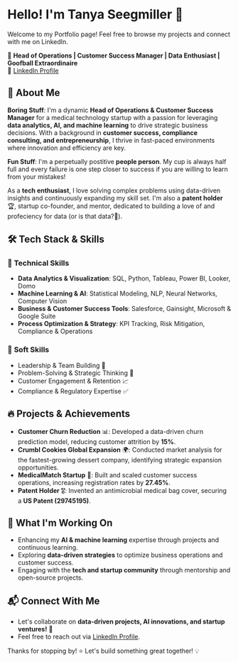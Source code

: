 # Hello! I'm Tanya Seegmiller 👋

Welcome to my Portfolio page! Feel free to browse my projects and connect with me on LinkedIn.


🚀 **Head of Operations | Customer Success Manager | Data Enthusiast | Goofball Extraordinaire**  
🔗 [LinkedIn Profile](https://www.linkedin.com/in/tanya-seegmiller-6031939a/)

## 🚀 About Me  
**Boring Stuff**: I'm a dynamic **Head of Operations & Customer Success Manager** for a medical technology startup with a passion for leveraging **data analytics, AI, and machine learning** to drive strategic business decisions. With a background in **customer success, compliance consulting, and entrepreneurship**, I thrive in fast-paced environments where innovation and efficiency are key.

**Fun Stuff**: I'm a perpetually postitive **people person**. My cup is always half full and every failure is one step closer to success if you are willing to learn from your mistakes!

As a **tech enthusiast**, I love solving complex problems using data-driven insights and continuously expanding my skill set. I'm also a **patent holder** 🏆, startup co-founder, and mentor, dedicated to building a love of and profeciency for data (or is that data?🤭).  

## 🛠️ Tech Stack & Skills

### 🔹 **Technical Skills**  
- **Data Analytics & Visualization**: SQL, Python, Tableau, Power BI, Looker, Domo  
- **Machine Learning & AI**: Statistical Modeling, NLP, Neural Networks, Computer Vision  
- **Business & Customer Success Tools**: Salesforce, Gainsight, Microsoft & Google Suite  
- **Process Optimization & Strategy**: KPI Tracking, Risk Mitigation, Compliance & Operations  

### 🔹 **Soft Skills**  
- Leadership & Team Building 🤝  
- Problem-Solving & Strategic Thinking 🧠  
- Customer Engagement & Retention 📈  
- Compliance & Regulatory Expertise ✅  

## 🔥 Projects & Achievements
- **Customer Churn Reduction** 📊: Developed a data-driven churn prediction model, reducing customer attrition by **15%**.
- **Crumbl Cookies Global Expansion** 🌍: Conducted market analysis for the fastest-growing dessert company, identifying strategic expansion opportunities.
- **MedicalMatch Startup** 🏥: Built and scaled customer success operations, increasing registration rates by **27.45%**.
- **Patent Holder** 🎖️: Invented an antimicrobial medical bag cover, securing a **US Patent (29745195)**.

## 🎯 What I'm Working On
- Enhancing my **AI & machine learning** expertise through projects and continuous learning.
- Exploring **data-driven strategies** to optimize business operations and customer success.
- Engaging with the **tech and startup community** through mentorship and open-source projects.

## 📬 Connect With Me
- Let's collaborate on **data-driven projects, AI innovations, and startup ventures!** 🚀
- Feel free to reach out via [LinkedIn Profile](https://www.linkedin.com/in/tanya-seegmiller-6031939a/).  

Thanks for stopping by! ⭐ Let's build something great together! 💡
